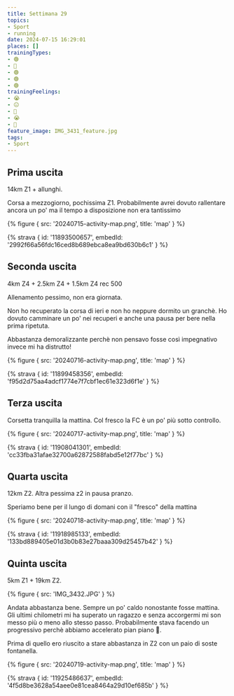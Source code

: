 ```yaml
---
title: Settimana 29
topics:
- Sport
- running
date: 2024-07-15 16:29:01
places: []
trainingTypes:
- 🟢
- 🔴
- 🟢
- 🟢
- 🟢
trainingFeelings:
- 😭
- 😐
- 🙂
- 😭
- 🙂
feature_image: IMG_3431_feature.jpg
tags:
- Sport
---
```


<!--more-->


## Prima uscita
14km Z1 + allunghi.

Corsa a mezzogiorno, pochissima Z1. Probabilmente avrei dovuto rallentare ancora un po' ma il tempo a disposizione non era tantissimo

{% figure { src: '20240715-activity-map.png', title: 'map' } %}

{% strava { id: '11893500657', embedId: '2992f66a56fdc16ced8b689ebca8ea9bd630b6c1' } %}

## Seconda uscita
4km Z4 + 2.5km Z4 + 1.5km Z4 rec 500

Allenamento pessimo, non era giornata.

Non ho recuperato la corsa di ieri e non ho neppure dormito un granchè. Ho dovuto camminare un po' nei recuperi e anche una pausa per bere nella prima ripetuta.

Abbastanza demoralizzante perchè non pensavo fosse così impegnativo invece mi ha distrutto!

{% figure { src: '20240716-activity-map.png', title: 'map' } %}

{% strava { id: '11899458356', embedId: 'f95d2d75aa4adcf1774e7f7cbf1ec61e323d6f1e' } %}

## Terza uscita
Corsetta tranquilla la mattina. Col fresco la FC è un po' più sotto controllo.

{% figure { src: '20240717-activity-map.png', title: 'map' } %}

{% strava { id: '11908041301', embedId: 'cc33fba31afae32700a62872588fabd5e12f77bc' } %}

## Quarta uscita
12km Z2. Altra pessima z2 in pausa pranzo.

Speriamo bene per il lungo di domani con il "fresco" della mattina

{% figure { src: '20240718-activity-map.png', title: 'map' } %}

{% strava { id: '11918985133', embedId: '133bd889405e01d3b0b83e27baaa309d25457b42' } %}

## Quinta uscita

5km Z1 + 19km Z2.

{% figure { src: 'IMG_3432.JPG' } %}

Andata abbastanza bene.
Sempre un po' caldo nonostante fosse mattina. Gli ultimi chilometri mi ha superato un ragazzo e senza accorgermi mi son messo più o meno allo stesso passo. Probabilmente stava facendo un progressivo perchè abbiamo accelerato pian piano 🥺.

Prima di quello ero riuscito a stare abbastanza in Z2 con un paio di soste fontanella.

{% figure { src: '20240719-activity-map.png', title: 'map' } %}

{% strava { id: '11925486637', embedId: '4f5d8be3628a54aee0e81cea8464a29d10ef685b' } %}
